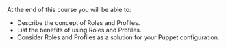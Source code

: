 At the end of this course you will be able to:

* Describe the concept of Roles and Profiles.
* List the benefits of using Roles and Profiles.
* Consider Roles and Profiles as a solution for your Puppet configuration.
